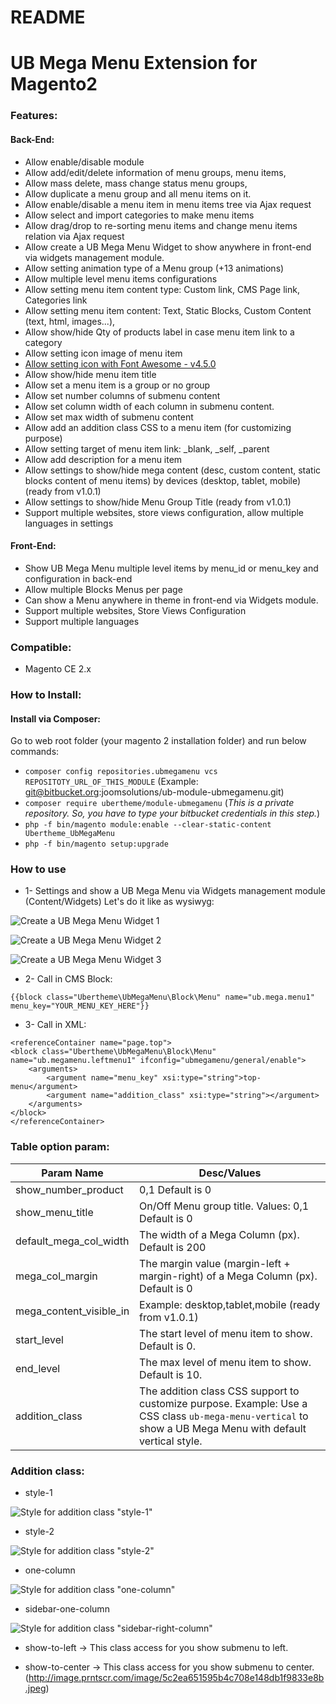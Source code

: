 # README #

# UB Mega Menu Extension for Magento2 #

### Features:

#### Back-End:
- Allow enable/disable module
- Allow add/edit/delete information of menu groups, menu items, 
- Allow mass delete, mass change status menu groups, 
- Allow duplicate a menu group and all menu items on it.
- Allow enable/disable a menu item in menu items tree via Ajax request
- Allow select and import categories to make menu items
- Allow drag/drop to re-sorting menu items and change menu items relation via Ajax request
- Allow create a UB Mega Menu Widget to show anywhere in front-end via widgets management module.
- Allow setting animation type of a Menu group (+13 animations)
- Allow multiple level menu items configurations
- Allow setting menu item content type: Custom link, CMS Page link, Categories link
- Allow setting menu item content: Text, Static Blocks, Custom Content (text, html, images...),
- Allow show/hide Qty of products label in case menu item link to a category
- Allow setting icon image of menu item
- [Allow setting icon with Font Awesome - v4.5.0](https://fortawesome.github.io/Font-Awesome/icons/)
- Allow show/hide menu item title
- Allow set a menu item is a group or no group
- Allow set number columns of submenu content
- Allow set column width of each column in submenu content.
- Allow set max width of submenu content
- Allow add an addition class CSS to a menu item (for customizing purpose)
- Allow setting target of menu item link: _blank, _self, _parent
- Allow add description for a menu item
- Allow settings to show/hide mega content (desc, custom content, static blocks content of menu items) by devices (desktop, tablet, mobile) (ready from v1.0.1)
- Allow settings to show/hide Menu Group Title (ready from v1.0.1)
- Support multiple websites, store views configuration, allow multiple languages in settings

#### Front-End:
- Show UB Mega Menu multiple level items by menu_id or menu_key and configuration in back-end
- Allow multiple Blocks Menus per page
- Can show a Menu anywhere in theme in front-end via Widgets module.
- Support multiple websites, Store Views Configuration
- Support multiple languages
   
### Compatible:
+ Magento CE 2.x

### How to Install:
#### Install via Composer:
Go to web root folder (your magento 2 installation folder) and run below commands:

- `composer config repositories.ubmegamenu vcs REPOSITOTY_URL_OF_THIS_MODULE` (Example: git@bitbucket.org:joomsolutions/ub-module-ubmegamenu.git)
- `composer require ubertheme/module-ubmegamenu` (*This is a private repository. So, you have to type your bitbucket credentials in this step.*)
- `php -f bin/magento module:enable --clear-static-content Ubertheme_UbMegaMenu`
- `php -f bin/magento setup:upgrade`

### How to use
- 1- Settings and show a UB Mega Menu via Widgets management module (Content/Widgets)
Let's do it like as wysiwyg:

![Create a UB Mega Menu Widget 1](http://i.imgur.com/7Eb0LZY.png)

![Create a UB Mega Menu Widget 2](http://i.prntscr.com/7d1d0ec7ab894998b8e96239744828c9.png)

![Create a UB Mega Menu Widget 3](http://i.prntscr.com/206725118d7547fa92fec14242a7bf85.png)

- 2- Call in CMS Block: 
```
{{block class="Ubertheme\UbMegaMenu\Block\Menu" name="ub.mega.menu1" menu_key="YOUR_MENU_KEY_HERE"}}

```
- 3- Call in XML: 
```
<referenceContainer name="page.top">
<block class="Ubertheme\UbMegaMenu\Block\Menu" name="ub.megamenu.leftmenu1" ifconfig="ubmegamenu/general/enable">
    <arguments>
        <argument name="menu_key" xsi:type="string">top-menu</argument>
        <argument name="addition_class" xsi:type="string"></argument>
    </arguments>
</block>
</referenceContainer>

```

### Table option param:

Param Name    | Desc/Values
------------- | -------------
show_number_product  | 0,1 Default is 0
show_menu_title | On/Off Menu group title. Values: 0,1 Default is 0
default_mega_col_width | The width of a Mega Column (px). Default is 200
mega_col_margin | The margin value (margin-left + margin-right) of a Mega Column (px). Default is 0
mega_content_visible_in | Example: desktop,tablet,mobile (ready from v1.0.1)
start_level | The start level of menu item to show. Default is 0.
end_level | The max level of menu item to show. Default is 10.
addition_class | The addition class CSS support to customize purpose. Example: Use a CSS class `ub-mega-menu-vertical` to show a UB Mega Menu with default vertical style.

### Addition class:

+ style-1

![Style for addition class "style-1"](http://i.imgur.com/GRSaLIf.jpg)


+ style-2

![Style for addition class "style-2"](http://i.imgur.com/1YBqCsm.jpg)


+ one-column

![Style for addition class "one-column"](http://i.imgur.com/cq7rrnA.jpg)


+ sidebar-one-column

![Style for addition class "sidebar-right-column"](http://i.imgur.com/xMQv9GP.jpg)

+ show-to-left
-> This class access for you show submenu to left.

+ show-to-center
-> This class access for you show submenu to center. (http://image.prntscr.com/image/5c2ea651595b4c708e148db1f9833e8b.jpeg)